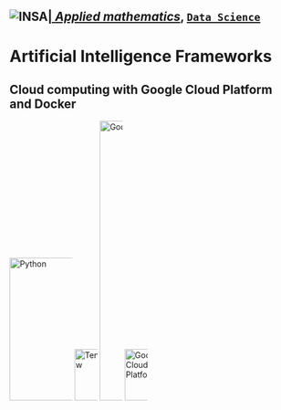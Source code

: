 ## <a href="http://www.insa-toulouse.fr/" ><img src="http://www.math.univ-toulouse.fr/~besse/Wikistat/Images/Logo_INSAvilletoulouse-RVB.png" style="float:left; max-width: 80px; display: inline" alt="INSA"/> |  [*Applied mathematics*](http://www.math.insa-toulouse.fr/fr/index.html), [`Data Science`](http://www.math.insa-toulouse.fr/fr/enseignement.html) 

# Artificial Intelligence Frameworks

## Cloud computing with Google Cloud Platform and Docker

<a href="https://www.python.org/"><img src="https://upload.wikimedia.org/wikipedia/commons/thumb/f/f8/Python_logo_and_wordmark.svg/390px-Python_logo_and_wordmark.svg.png" width=250, style="max-width: 110px; display: inline" alt="Python"/></a>   <a href="https://www.tensorflow.org/"><img src="https://avatars0.githubusercontent.com/u/15658638?s=200&v=4" width=90 style="max-width: 40px; display: inline" alt="TensorFlow"/></a> <a href="https://cloud.google.com/"><img src="https://www.gstatic.com/devrel-devsite/prod/va70c25da2af7c102a85bdfc215259d86fc5b2e57f33cbc810a173f52e333a7a1/cloud/images/cloud-logo.svg" width=490 style="max-width: 40px; display: inline" alt="Google Cloud Platform"/></a> <a href="https://www.docker.com/"><img src="https://www.docker.com/sites/default/files/social/docker_facebook_share.png" width=90 style="max-width: 40px; display: inline" alt="Google Cloud Platform"/></a>